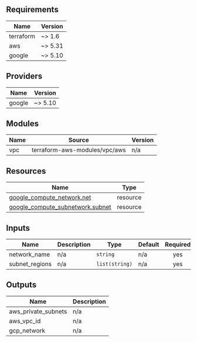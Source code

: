 <!-- BEGIN_TF_DOCS -->
## Requirements

| Name | Version |
|------|---------|
| terraform | ~> 1.6 |
| aws | ~> 5.31 |
| google | ~> 5.10 |

## Providers

| Name | Version |
|------|---------|
| google | ~> 5.10 |

## Modules

| Name | Source | Version |
|------|--------|---------|
| vpc | terraform-aws-modules/vpc/aws | n/a |

## Resources

| Name | Type |
|------|------|
| [google_compute_network.net](https://registry.terraform.io/providers/hashicorp/google/latest/docs/resources/compute_network) | resource |
| [google_compute_subnetwork.subnet](https://registry.terraform.io/providers/hashicorp/google/latest/docs/resources/compute_subnetwork) | resource |

## Inputs

| Name | Description | Type | Default | Required |
|------|-------------|------|---------|:--------:|
| network\_name | n/a | `string` | n/a | yes |
| subnet\_regions | n/a | `list(string)` | n/a | yes |

## Outputs

| Name | Description |
|------|-------------|
| aws\_private\_subnets | n/a |
| aws\_vpc\_id | n/a |
| gcp\_network | n/a |
<!-- END_TF_DOCS -->    